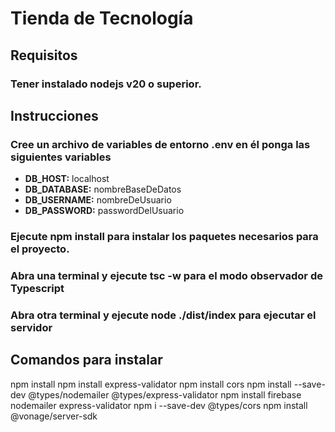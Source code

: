# Tienda de Tecnología
## Requisitos
### Tener instalado nodejs v20 o superior.
## Instrucciones
### Cree un archivo de variables de entorno .env en él ponga las siguientes variables
- **DB_HOST:** localhost
- **DB_DATABASE:** nombreBaseDeDatos
- **DB_USERNAME:** nombreDeUsuario
- **DB_PASSWORD:** passwordDelUsuario
### Ejecute npm install para instalar los paquetes necesarios para el proyecto.
### Abra una terminal y ejecute tsc -w para el modo observador de Typescript
### Abra otra terminal y ejecute node ./dist/index para ejecutar el servidor

## Comandos para instalar

npm install
npm install express-validator
npm install cors
npm install --save-dev @types/nodemailer @types/express-validator
npm install firebase nodemailer express-validator
npm i --save-dev @types/cors
npm install @vonage/server-sdk